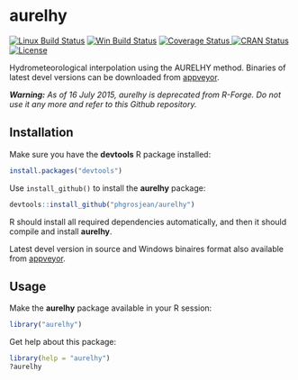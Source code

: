 
# aurelhy

[![Linux Build Status](https://travis-ci.com/phgrosjean/aurelhy.svg)](https://travis-ci.com/phgrosjean/aurelhy)
[![Win Build Status](https://ci.appveyor.com/api/projects/status/github/phgrosjean/aurelhy?branch=master&svg=true)](https://ci.appveyor.com/project/phgrosjean/aurelhy)
[![Coverage Status](https://img.shields.io/codecov/c/github/phgrosjean/aurelhy/master.svg)
](https://codecov.io/github/phgrosjean/aurelhy?branch=master)
[![CRAN Status](https://www.r-pkg.org/badges/version/aurelhy)](https://cran.r-project.org/package=aurelhy)
[![License](https://img.shields.io/badge/license-GPL-blue.svg)](https://www.gnu.org/licenses/gpl-3.0.html)

Hydrometeorological interpolation using the AURELHY method. Binaries of latest devel versions can be downloaded from [appveyor](https://ci.appveyor.com/project/phgrosjean/aurelhy/build/artifacts).

_**Warning:** As of 16 July 2015, aurelhy is deprecated from R-Forge. Do not use it any more and refer to this Github repository._


## Installation

Make sure you have the **devtools** R package installed:

```r
install.packages("devtools")
```

Use `install_github()` to install the **aurelhy** package:

```r
devtools::install_github("phgrosjean/aurelhy")
```

R should install all required dependencies automatically, and then it should compile and install **aurelhy**.

Latest devel version in source and Windows binaires format also available from [appveyor](https://ci.appveyor.com/project/phgrosjean/aurelhy/build/artifacts).



## Usage

Make the **aurelhy** package available in your R session:

```r
library("aurelhy")
```

Get help about this package:

```r
library(help = "aurelhy")
?aurelhy
```
